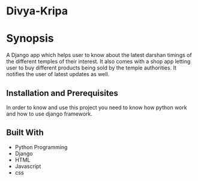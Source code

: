 # Divya-Kripa
Synopsis
========
A Django app which helps user to know about the latest darshan timings of the different temples of their interest. It also comes with a shop app letting user to buy different products being sold by the temple authorities. It notifies the user of latest updates as well.

Installation and Prerequisites
------------------------------
In order to know and use this project you need to know how python work and how to use django framework.

Built With
----------
* Python Programming
* Django
* HTML
* Javascript
* css
